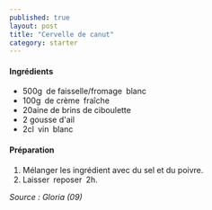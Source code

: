 ```yaml
---
published: true
layout: post
title: "Cervelle de canut"
category: starter
---
```


#### Ingrédients
- 500g de faisselle/fromage blanc  
- 100g de crème fraîche  
- 20aine de brins de ciboulette  
- 2 gousse d'ail  
- 2cl vin blanc  

#### Préparation
1. Mélanger les ingrédient avec du sel et du poivre.  
2. Laisser reposer 2h.


*Source : Gloria (09)*

  
